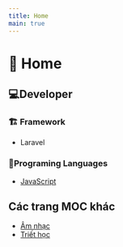 ```yaml
---
title: Home
main: true
---
```


# 🏡 Home
## 💻Developer
### 🏗 Framework
- Laravel
### 🧱Programing Languages
- [JavaScript](../garden/javascript)
## Các trang MOC khác
- [Âm nhạc](../garden/music)
- [Triết học](../garden/triet-hoc)
